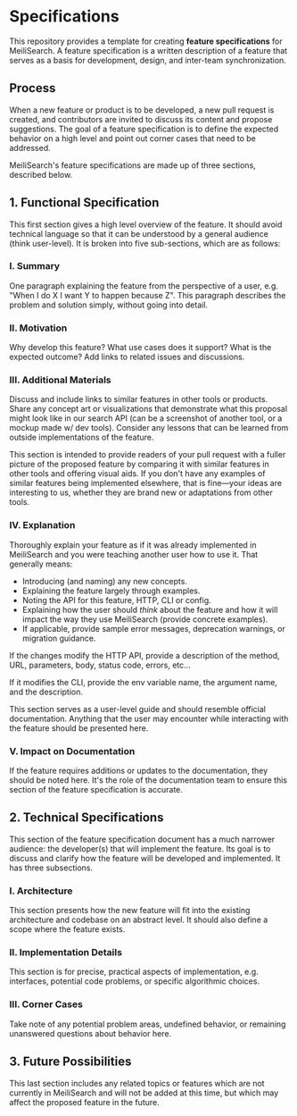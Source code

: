 # Specifications
This repository provides a template for creating **feature specifications** for MeiliSearch. A feature specification is a written description of a feature that serves as a basis for development, design, and inter-team synchronization.

## Process

When a new feature or product is to be developed, a new pull request is created, and contributors are invited to discuss its content and propose suggestions. The goal of a feature specification is to define the expected behavior on a high level and point out corner cases that need to be addressed.

MeiliSearch's feature specifications are made up of three sections, described below.

## 1. Functional Specification

This first section gives a high level overview of the feature. It should avoid technical language so that it can be understood by a general audience (think user-level). It is broken into five sub-sections, which are as follows:

### I. Summary

One paragraph explaining the feature from the perspective of a user, e.g. "When I do X I want Y to happen because Z". This paragraph describes the problem and solution simply, without going into detail.

### II. Motivation

Why develop this feature? What use cases does it support? What is the expected outcome? Add links to related issues and discussions.

### III. Additional Materials

Discuss and include links to similar features in other tools or products. Share any concept art or visualizations that demonstrate what this proposal might look like in our search API (can be a screenshot of another tool, or a mockup made w/ dev tools). Consider any lessons that can be learned from outside implementations of the feature.

This section is intended to provide readers of your pull request with a fuller picture of the proposed feature by comparing it with similar features in other tools and offering visual aids. If you don't have any examples of similar features being implemented elsewhere, that is fine—your ideas are interesting to us, whether they are brand new or adaptations from other tools.

### IV. Explanation

Thoroughly explain your feature as if it was already implemented in MeiliSearch and you were teaching another user how to use it. That generally means:

- Introducing (and naming) any new concepts.
- Explaining the feature largely through examples.
- Noting the API for this feature, HTTP, CLI or config.
- Explaining how the user should _think_ about the feature and how it will impact the way they use MeiliSearch (provide concrete examples).
- If applicable, provide sample error messages, deprecation warnings, or migration guidance.

If the changes modify the HTTP API, provide a description of the method, URL, parameters, body, status code, errors, etc...

If it modifies the CLI, provide the env variable name, the argument name, and the description.

This section serves as a user-level guide and should resemble official documentation. Anything that the user may encounter while interacting with the feature should be presented here.

### V. Impact on Documentation

If the feature requires additions or updates to the documentation, they should be noted here. It's the role of the documentation team to ensure this section of the feature specification is accurate.

## 2. Technical Specifications

This section of the feature specification document has a much narrower audience: the developer(s) that will implement the feature. Its goal is to discuss and clarify how the feature will be developed and implemented. It has three subsections.

### I. Architecture

This section presents how the new feature will fit into the existing architecture and codebase on an abstract level. It should also define a scope where the feature exists.

### II. Implementation Details

This section is for precise, practical aspects of implementation, e.g. interfaces, potential code problems, or specific algorithmic choices.

### III. Corner Cases

Take note of any potential problem areas, undefined behavior, or remaining unanswered questions about behavior here.

## 3. Future Possibilities

This last section includes any related topics or features which are not currently in MeiliSearch and will not be added at this time, but which may affect the proposed feature in the future.

